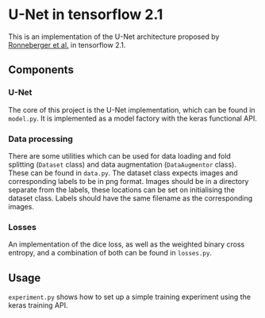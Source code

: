 # U-Net in tensorflow 2.1
This is an implementation of the U-Net architecture proposed by [Ronneberger
 et al.](https://arxiv.org/abs/1505.04597) in tensorflow 2.1.
 
## Components

### U-Net
The core of this project is the U-Net implementation, which can be found in
`model.py`. It is implemented as a model factory with the keras functional API.

### Data processing
There are some utilities which can be used for data loading and fold
splitting  (`Dataset` class) and data augmentation (`DataAugmentor` class).
These can be found in `data.py`.
The dataset class expects images and corresponding labels to be in png format.
Images should be in a directory separate from the labels, these locations can
be set on initialising the dataset class. Labels should have the same
filename as the corresponding images.
 
### Losses
An implementation of the dice loss, as well as the weighted binary cross
entropy, and a combination
of both can be found in `losses.py`.
  
## Usage
`experiment.py` shows how to set up a simple training experiment using the
 keras training API.
